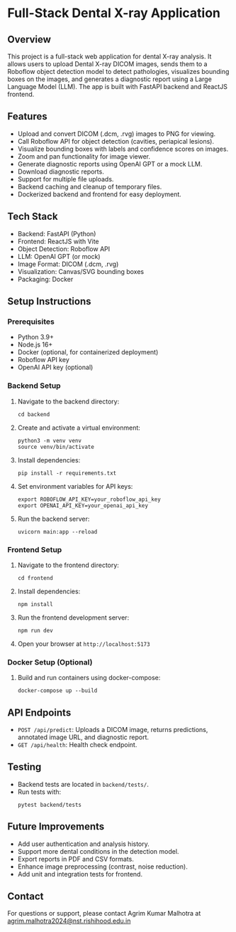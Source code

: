 # Full-Stack Dental X-ray Application

## Overview
This project is a full-stack web application for dental X-ray analysis. It allows users to upload Dental X-ray DICOM images, sends them to a Roboflow object detection model to detect pathologies, visualizes bounding boxes on the images, and generates a diagnostic report using a Large Language Model (LLM). The app is built with FastAPI backend and ReactJS frontend.

## Features
- Upload and convert DICOM (.dcm, .rvg) images to PNG for viewing.
- Call Roboflow API for object detection (cavities, periapical lesions).
- Visualize bounding boxes with labels and confidence scores on images.
- Zoom and pan functionality for image viewer.
- Generate diagnostic reports using OpenAI GPT or a mock LLM.
- Download diagnostic reports.
- Support for multiple file uploads.
- Backend caching and cleanup of temporary files.
- Dockerized backend and frontend for easy deployment.

## Tech Stack
- Backend: FastAPI (Python)
- Frontend: ReactJS with Vite
- Object Detection: Roboflow API
- LLM: OpenAI GPT (or mock)
- Image Format: DICOM (.dcm, .rvg)
- Visualization: Canvas/SVG bounding boxes
- Packaging: Docker

## Setup Instructions

### Prerequisites
- Python 3.9+
- Node.js 16+
- Docker (optional, for containerized deployment)
- Roboflow API key
- OpenAI API key (optional)

### Backend Setup
1. Navigate to the backend directory:
   ```
   cd backend
   ```
2. Create and activate a virtual environment:
   ```
   python3 -m venv venv
   source venv/bin/activate
   ```
3. Install dependencies:
   ```
   pip install -r requirements.txt
   ```
4. Set environment variables for API keys:
   ```
   export ROBOFLOW_API_KEY=your_roboflow_api_key
   export OPENAI_API_KEY=your_openai_api_key
   ```
5. Run the backend server:
   ```
   uvicorn main:app --reload
   ```

### Frontend Setup
1. Navigate to the frontend directory:
   ```
   cd frontend
   ```
2. Install dependencies:
   ```
   npm install
   ```
3. Run the frontend development server:
   ```
   npm run dev
   ```
4. Open your browser at `http://localhost:5173`

### Docker Setup (Optional)
1. Build and run containers using docker-compose:
   ```
   docker-compose up --build
   ```

## API Endpoints
- `POST /api/predict`: Uploads a DICOM image, returns predictions, annotated image URL, and diagnostic report.
- `GET /api/health`: Health check endpoint.

## Testing
- Backend tests are located in `backend/tests/`.
- Run tests with:
  ```
  pytest backend/tests
  ```

## Future Improvements
- Add user authentication and analysis history.
- Support more dental conditions in the detection model.
- Export reports in PDF and CSV formats.
- Enhance image preprocessing (contrast, noise reduction).
- Add unit and integration tests for frontend.

## Contact
For questions or support, please contact Agrim Kumar Malhotra at agrim.malhotra2024@nst.rishihood.edu.in
